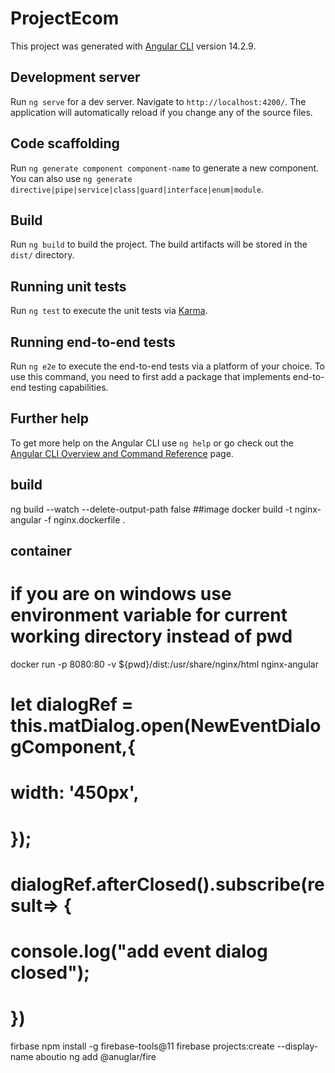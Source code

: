 # ProjectEcom

This project was generated with [Angular CLI](https://github.com/angular/angular-cli) version 14.2.9.

## Development server

Run `ng serve` for a dev server. Navigate to `http://localhost:4200/`. The application will automatically reload if you change any of the source files.

## Code scaffolding

Run `ng generate component component-name` to generate a new component. You can also use `ng generate directive|pipe|service|class|guard|interface|enum|module`.

## Build

Run `ng build` to build the project. The build artifacts will be stored in the `dist/` directory.

## Running unit tests

Run `ng test` to execute the unit tests via [Karma](https://karma-runner.github.io).

## Running end-to-end tests

Run `ng e2e` to execute the end-to-end tests via a platform of your choice. To use this command, you need to first add a package that implements end-to-end testing capabilities.

## Further help

To get more help on the Angular CLI use `ng help` or go check out the [Angular CLI Overview and Command Reference](https://angular.io/cli) page.

## build
ng build --watch --delete-output-path false
##image
docker build -t nginx-angular -f nginx.dockerfile .
## container
# if you are on windows use environment variable for current working directory instead of pwd
docker run -p 8080:80 -v ${pwd}/dist:/usr/share/nginx/html nginx-angular


# let dialogRef = this.matDialog.open(NewEventDialogComponent,{
#      width: '450px',
# });
#    dialogRef.afterClosed().subscribe(result=> {
#      console.log("add event dialog closed");
#    })

firbase
npm install -g firebase-tools@11
firebase projects:create --display-name aboutio
ng add @anuglar/fire